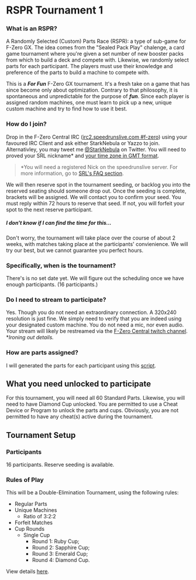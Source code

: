 # RSPR Tournament 1

### What is an RSPR?
A Randomly Selected (Custom) Parts Race (RSPR): a type of sub-game for F-Zero GX. The idea comes from the "Sealed Pack Play" chalenge, a card game tournament where you're given a set number of new booster packs from which to build a deck and compete with. Likewise, we randomly select parts for each participant. The players must use their knowledge and preference of the parts to build a machine to compete with.

This is a _**For Fun**_ F-Zero GX tournament. It's a fresh take on a game that has since become only about optimization. Contrary to that philosophy, it is spontaneous and unpredictable for the purpose of _**fun**_. Since each player is assigned random machines, one must learn to pick up a new, unique custom machine and try to find how to use it best.

### How do I join?
Drop in the F-Zero Central IRC ([irc2.speedrunslive.com #f-zero](http://irc.lc/irc2.speedrunslive.com/f-zero/YourNickname "Mibbit Online IRC")) using your favoured IRC Client  and ask either StarkNebula or Yazzo to join. Alternativley, you may tweet me [@StarkNebula](https://twitter.com/StarkNebula "twitter.com/StarkNebula") on Twitter. You will need to proved your SRL nickname* and [your time zone in GMT format](http://wwp.greenwichmeantime.com/ "greenwichmeantime.com").

> *You will need a registered Nick on the speedrunslive server. For more information, go to [SRL's FAQ section](http://speedrunslive.com/faq/registration/ "RSPR Types").

We will then reserve spot in the tournament seeding, or backlog you into the reserved seating should someone drop out. Once the seeding is complete, brackets will be assigned. We will contact you to confirm your seed. You must reply within 72 hours to reserve that seed. If not, you will forfeit your spot to the next reserve participant.

##### I don't know if I can find the time for this...
Don't worry, the tournament will take place over the course of about 2 weeks, with matches taking place at the participants' convienience. We will try our best, but we cannot guarantee you perfect hours.

### **Specifically**, when is the tournament?
There's is no set date yet. We will figure out the scheduling once we have enough participants. (16 participants.)

### Do I need to stream to participate?
Yes. Though you do not need an extraordinary connection. A 320x240 resolution is just fine. We simply need to verify that you are indeed using your designated custom machine. You do not need a mic, nor even audio. Your stream will likely be restreamed via the [F-Zero Central twitch channel](http://www.twitch.tv/team/fzc "twitch.tv/team/fzc"). *_Ironing out details._

### How are parts assigned?
I will generated the parts for each participant using this [script](http://starknebula.github.io/F-Zero-GX-RSPR-Generator/ "F-Zero GX RSPR Generator 0.3.1").

## What you need unlocked to participate
For this tournament, you will need all 60 Standard Parts. Likewise, you will need to have Diamond Cup unlocked. You are permitted to use a Cheat Device or Program to unlock the parts and cups. Obviously, you are not permitted to have any cheat(s) active during the tournament.

## Tournament Setup
### Participants
16 participants. Reserve seeding is available.

### Rules of Play
This will be a Double-Elimination Tournament, using the following rules:
* Regular Parts
* Unique Machines
  * Ratio of 3:2:2
* Forfeit Matches
* Cup Rounds
  * Single Cup
    * Round 1: Ruby Cup;
    * Round 2: Sapphire Cup;
    * Round 3: Emerald Cup;
    * Round 4: Diamond Cup.

View details [here](https://github.com/starknebula/F-Zero-GX-RSPR-Generator/blob/master/RSPR%20Types.md "RSPR Types").
